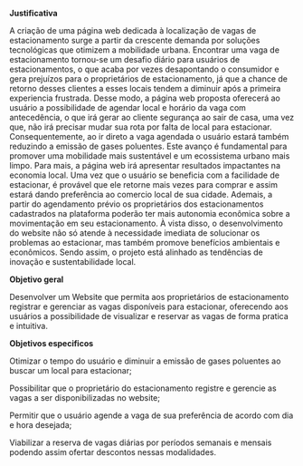 **Justificativa** 

A criação de uma página web dedicada à localização de vagas de estacionamento surge a partir da crescente demanda por soluções tecnológicas que otimizem a mobilidade urbana. Encontrar uma vaga de estacionamento tornou-se um desafio diário para usuários de estacionamentos, o que acaba por vezes desapontando o consumidor e gera prejuízos para o proprietários de estacionamento, já que a chance de retorno desses clientes a esses locais tendem a diminuir após a primeira experiencia frustrada. 
Desse modo, a página web proposta oferecerá ao usuário a possibilidade de agendar local e horário da vaga com antecedência, o que irá gerar ao cliente segurança ao sair de casa, uma vez que, não irá precisar mudar sua rota por falta de local para estacionar. Consequentemente, ao ir direto a vaga agendada o usuário estará também reduzindo a emissão de gases poluentes. Este avanço é fundamental para promover uma mobilidade mais sustentável e um ecossistema urbano mais limpo.
	Para mais, a página web irá apresentar resultados impactantes na economia local. Uma vez que o usuário se beneficia com a facilidade de estacionar, é provável que ele retorne mais vezes para comprar e assim estará dando preferência ao comercio local de sua cidade. Ademais, a partir do agendamento prévio os proprietários dos estacionamentos cadastrados na plataforma poderão ter mais autonomia econômica sobre a movimentação em seu estacionamento.
	À vista disso, o desenvolvimento do website não só atende à necessidade imediata de solucionar os problemas ao estacionar, mas também promove benefícios ambientais e econômicos. Sendo assim, o projeto está alinhado as tendências de inovação e sustentabilidade local.

 **Objetivo geral**

Desenvolver um Website que permita aos proprietários de estacionamento registrar e gerenciar as vagas disponíveis para estacionar, oferecendo aos usuários a possibilidade de visualizar e reservar as vagas de forma pratica e intuitiva. 

**Objetivos especificos**  

Otimizar o tempo do usuário e diminuir a emissão de gases poluentes ao buscar um local para estacionar;

Possibilitar que o proprietário do estacionamento registre e gerencie as vagas a ser disponibilizadas no website;

Permitir que o usuário agende a vaga de sua preferência de acordo com dia e hora desejada;

Viabilizar a reserva de vagas diárias por períodos semanais e mensais podendo assim ofertar descontos nessas modalidades. 
